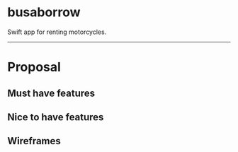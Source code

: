 # busaborrow
Swift app for renting motorcycles.

-------------------------------------------------------------
# Proposal

## Must have features

## Nice to have features

## Wireframes


